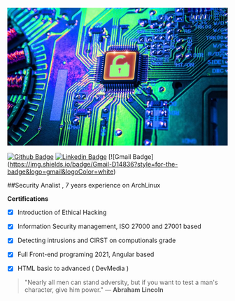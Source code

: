 ![Security Analist](https://github.com/wolf-project/DotfilesLinux/blob/master/Screenshots/infosecimg.png)

[![Github Badge](https://img.shields.io/badge/-Github-000?style=flat-square&logo=Github&logoColor=white&link=https://github.com/wolf-project)](https://github.com/wolf-project)
[![Linkedin Badge](https://img.shields.io/badge/-LinkedIn-blue?style=flat-square&logo=Linkedin&logoColor=white&link=https://www.linkedin.com/in/consuegravictor/)](https://www.linkedin.com/in/consuegravictor/)
[![Gmail Badge] (https://img.shields.io/badge/Gmail-D14836?style=for-the-badge&logo=gmail&logoColor=white)

##Security Analist , 7 years experience on ArchLinux

**Certifications**
  
  - [x] Introduction of Ethical Hacking
  - [x] Information Security management, ISO 27000 and 27001 based
  - [x] Detecting intrusions and CIRST on computionals grade
  - [x] Full Front-end programing 2021, Angular based
  - [x] HTML basic to advanced ( DevMedia )


>"Nearly all men can stand adversity, but if you want to test a man's character, give him power." — **Abraham Lincoln**
